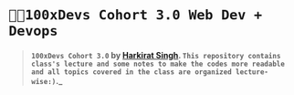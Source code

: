 # **`🚀🚀100xDevs Cohort 3.0 Web Dev + Devops`**

> #### **`100xDevs Cohort 3.0` by [Harkirat Singh](https://x.com/kirat_tw). `This repository contains class's lecture and some notes to make the codes more readable and all topics covered in the class are organized lecture-wise:)`._**
